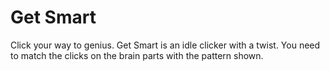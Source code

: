 # Get Smart
Click your way to genius. Get Smart is an idle clicker with a twist. You need to match the clicks on the brain parts with the pattern shown.
